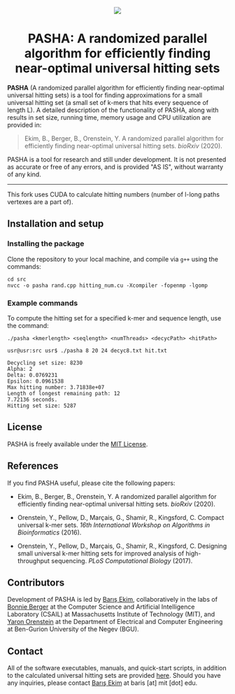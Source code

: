<p align="center">
<img align = "center" src ="pasha.png">
</p>
<h1><center>PASHA: A randomized parallel algorithm for efficiently finding near-optimal universal hitting sets</center></h1>

**PASHA** (A randomized parallel algorithm for efficiently finding near-optimal universal hitting sets) is a tool for finding approximations for a small universal hitting set (a small set of k-mers that hits every sequence of length L). A detailed description of the functionality of PASHA, along with results in set size, running time, memory usage and CPU utilization are provided in:

> Ekim, B., Berger, B., Orenstein, Y. A randomized parallel algorithm for efficiently finding near-optimal universal hitting sets. *bioRxiv* (2020).

PASHA is a tool for research and still under development. It is not presented as accurate or free of any errors, and is provided "AS IS", without warranty of any kind.

---
This fork uses CUDA to calculate hitting numbers (number of l-long paths vertexes are a part of).

## Installation and setup

### Installing the package

Clone the repository to your local machine, and compile via `g++` using the commands:

`cd src`<br>
`nvcc -o pasha rand.cpp hitting_num.cu -Xcompiler -fopenmp -lgomp`

### Example commands

To compute the hitting set for a specified k-mer and sequence length, use the command:

`./pasha <kmerlength> <seqlength> <numThreads> <decycPath> <hitPath>`

`usr@usr:src usr$ ./pasha 8 20 24 decyc8.txt hit.txt`<br>

`Decycling set size: 8230`<br>
`Alpha: 2`<br>
`Delta: 0.0769231`<br>
`Epsilon: 0.0961538`<br>
`Max hitting number: 3.71838e+07`<br>
`Length of longest remaining path: 12`<br>
`7.72136 seconds.`<br>
`Hitting set size: 5287`<br>


## License

PASHA is freely available under the [MIT License](https://opensource.org/licenses/MIT).

## References

If you find PASHA useful, please cite the following papers:

- Ekim, B., Berger, B., Orenstein, Y. A randomized parallel algorithm for efficiently finding near-optimal universal hitting sets. *bioRxiv* (2020).

- Orenstein, Y., Pellow, D., Marçais, G., Shamir, R., Kingsford, C. Compact universal k-mer sets. *16th International Workshop on Algorithms in Bioinformatics* (2016).

- Orenstein, Y., Pellow, D., Marçais, G., Shamir, R., Kingsford, C. Designing small universal k-mer hitting sets for improved analysis of high-throughput sequencing. *PLoS Computational Biology* (2017).

## Contributors

Development of PASHA is led by [Barış Ekim](http://people.csail.mit.edu/ekim/), collaboratively in the labs of [Bonnie Berger](http://people.csail.mit.edu/bab/) at the Computer Science and Artificial Intelligence Laboratory (CSAIL) at Massachusetts Institute of Technology (MIT), and [Yaron Orenstein](http://wwwee.ee.bgu.ac.il/~yaronore/) at the Department of Electrical and Computer Engineering at Ben-Gurion University of the Negev (BGU).

## Contact

All of the software executables, manuals, and quick-start scripts, in addition to the calculated universal hitting sets are provided [here](http://pasha.csail.mit.edu/). Should you have any inquiries, please contact [Barış Ekim](http://people.csail.mit.edu/ekim/) at baris [at] mit [dot] edu.


